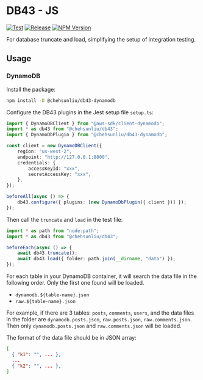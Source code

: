 # DB43 - JS

[![Test](https://img.shields.io/github/actions/workflow/status/chehsunliu/db43-js/test.yml?style=flat-square&logo=github&label=Test)](https://github.com/chehsunliu/db43-js/actions/workflows/test.yml)
[![Release](https://img.shields.io/github/actions/workflow/status/chehsunliu/db43-js/test.yml?style=flat-square&logo=github&label=Release)](https://github.com/chehsunliu/db43-js/actions/workflows/release.yml)
[![NPM Version](https://img.shields.io/npm/v/%40chehsunliu%2Fdb43?style=flat-square&logo=npm)](https://www.npmjs.com/package/@chehsunliu/db43)

For database truncate and load, simplifying the setup of integration testing.

## Usage

### DynamoDB

Install the package:

```sh
npm install -D @chehsunliu/db43-dynamodb
```

Configure the DB43 plugins in the Jest setup file `setup.ts`:

```ts
import { DynamoDBClient } from "@aws-sdk/client-dynamodb";
import * as db43 from "@chehsunliu/db43";
import { DynamoDbPlugin } from "@chehsunliu/db43-dynamodb";

const client = new DynamoDBClient({
    region: "us-west-2",
    endpoint: "http://127.0.0.1:8000",
    credentials: {
        accessKeyId: "xxx",
        secretAccessKey: "xxx",
    },
});

beforeAll(async () => {
    db43.configure({ plugins: [new DynamoDbPlugin({ client })] });
});
```

Then call the `truncate` and `load` in the test file:

```ts
import * as path from "node:path";
import * as db43 from "@chehsunliu/db43";

beforeEach(async () => {
    await db43.truncate();
    await db43.load({ folder: path.join(__dirname, "data") });
});
```

For each table in your DynamoDB container, it will search the data file in the following order. Only the first one found will be loaded.

- `dynamodb.${table-name}.json`
- `raw.${table-name}.json`

For example, if there are 3 tables: `posts`, `comments`, `users`, and the data files in the folder are `dynamodb.posts.json`, `raw.posts.json`, `raw.comments.json`. Then only `dynamodb.posts.json` and `raw.comments.json` will be loaded.

The format of the data file should be in JSON array:

```json
[
  { "k1": "", ... },
  ...
  { "k2": "", ... },
]
```
